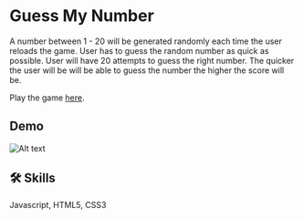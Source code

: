# Guess My Number

A number between 1 - 20 will be generated randomly each time the user reloads the game. User has to guess the random number as quick as possible. User will have 20 attempts to guess the right number. The quicker the user will be will be able to guess the number the higher the score will be.

Play the game [here](https://guessmynumber-anik.netlify.app/).

## Demo

![Alt text](gif/project%20gif.gif)

## 🛠 Skills

Javascript, HTML5, CSS3
